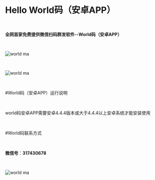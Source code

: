 # Hello World码（安卓APP）


<br />

**全网首家免费提供微信扫码群发软件--World码（安卓APP）**

<br />

![world ma](https://github.com/shuicheng/worldma/raw/master/worldma/1.png)

<br />


![world ma](https://github.com/shuicheng/worldma/raw/master/worldma/2.png)

<br />

#World码（安卓APP）运行说明

<br />

world码安卓APP需要安卓4.4.4版本或大于4.4.4以上安卓系统才能安装使用


<br />

#World码联系方式

<br />

**微信号**：**317430678**

<br />

![world ma](https://github.com/shuicheng/worldma/raw/master/worldma/hong.png)


